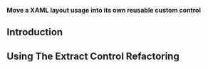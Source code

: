 **Move a XAML layout usage into its own reusable custom control**

## Introduction



## Using The Extract Control Refactoring
